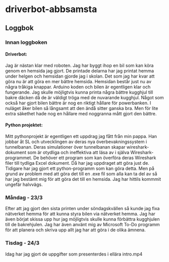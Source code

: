 # driverbot-abbsamsta

## Loggbok

### Innan loggboken
#### Driverbot:
Jag är nästan klar med roboten. Jag har byggt ihop en bil som kan köra genom en hemsida jag gjort. 
De printade delarna har jag printat hemma under helgen och hemsidan gjorde jag i skolan. 
Det som jag har kvar att göra nu är att göra en mer bättre hemsida. Hemsidan består just nu av några tråkiga knappar. 
Arduino koden och bilen är egentligen klar och fungerande. 
Jag skulle möjligtvis kunna printa några bättre kugghjul till bakre däcken då de är väldigt tröga med de nuvarande kugghjul.
Något som också har gjort bilen bättre är nog en riktigt hållare för powerbanken. 
I nuläget åker bilen så långsamt att den ändå sitter ganska bra. Men för lite extra säkethet hade nog en hållare med noggranna mått gjort den bättre.

#### Python projektet:
Mitt pythonprojekt är egentligen ett uppdrag jag fått från min pappa. Han jobbar åt SL och utvecklingen av deras nya överbevakningssystem i tunnelbanan. Deras simulationer över tunnelbanan skapar wireshark-dokument som är otydliga och ineffektiva att läsa av i själva Wireshark-programmet. De behöver ett program som kan överföra deras Wireshark filer till tydliga Excel dokument. Då har jag uppdraget att göra just de. Tidigare har jag gjort ett python-programm som kan göra detta. Men på grund av problem med att göra det till en .exe fil som alla kan ta del av så har jag bestämt mig för att göra det till en hemsida.
Jag har hittils kommmit ungefär halvvägs.

### Måndag - 23/3
Efter att jag gjort den sista printen under söndagskvällen så kunde jag fixa nätverket hemma för att kunna styra bilen via nätverket hemma. Jag har även börjat skissa upp hur jag möjligtvis skulle kunna förbättra kugghjulen till de bakrehjulen. Jag har även använt mig av Microsoft To-Do programm för att planera och skriva upp allt jag har att göra i de olika ämnena.

### Tisdag - 24/3
Idag har jag gjort de uppgifter som presenterdes i ellära intro.mp4
